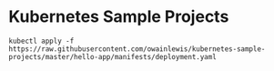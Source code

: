 # Kubernetes Sample Projects

```
kubectl apply -f https://raw.githubusercontent.com/owainlewis/kubernetes-sample-projects/master/hello-app/manifests/deployment.yaml
```
